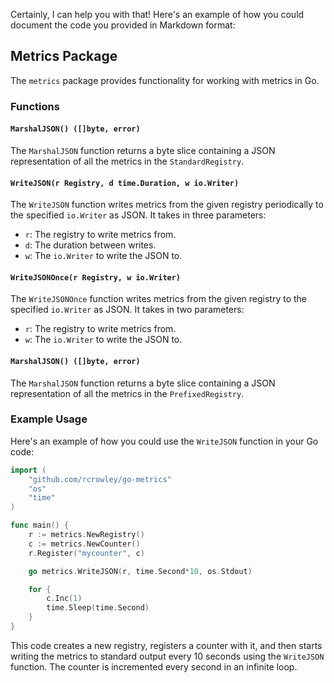 Certainly, I can help you with that! Here's an example of how you could document the code you provided in Markdown format:

## Metrics Package

The `metrics` package provides functionality for working with metrics in Go.

### Functions

#### `MarshalJSON() ([]byte, error)`

The `MarshalJSON` function returns a byte slice containing a JSON representation of all the metrics in the `StandardRegistry`.

#### `WriteJSON(r Registry, d time.Duration, w io.Writer)`

The `WriteJSON` function writes metrics from the given registry periodically to the specified `io.Writer` as JSON. It takes in three parameters:

- `r`: The registry to write metrics from.
- `d`: The duration between writes.
- `w`: The `io.Writer` to write the JSON to.

#### `WriteJSONOnce(r Registry, w io.Writer)`

The `WriteJSONOnce` function writes metrics from the given registry to the specified `io.Writer` as JSON. It takes in two parameters:

- `r`: The registry to write metrics from.
- `w`: The `io.Writer` to write the JSON to.

#### `MarshalJSON() ([]byte, error)`

The `MarshalJSON` function returns a byte slice containing a JSON representation of all the metrics in the `PrefixedRegistry`.

### Example Usage

Here's an example of how you could use the `WriteJSON` function in your Go code:

```go
import (
    "github.com/rcrowley/go-metrics"
    "os"
    "time"
)

func main() {
    r := metrics.NewRegistry()
    c := metrics.NewCounter()
    r.Register("mycounter", c)

    go metrics.WriteJSON(r, time.Second*10, os.Stdout)

    for {
        c.Inc(1)
        time.Sleep(time.Second)
    }
}
```

This code creates a new registry, registers a counter with it, and then starts writing the metrics to standard output every 10 seconds using the `WriteJSON` function. The counter is incremented every second in an infinite loop.